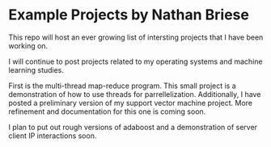 # Example Projects by Nathan Briese

This repo will host an ever growing list of intersting projects that I have been working on.

I will continue to post projects related to my operating systems and machine learning studies.

First is the multi-thread map-reduce program. This small project is a demonstration of how to use threads for parrellelization.
Additionally, I have posted a preliminary version of my support vector machine project. More refinement and documentation for this one is coming soon.

I plan to put out rough versions of adaboost and a demonstration of server client IP interactions soon.
